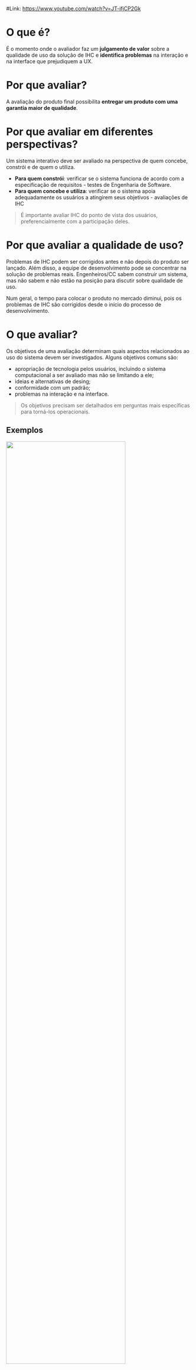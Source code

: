 #Link: https://www.youtube.com/watch?v=JT-ifjCP2Gk

# O que é?
É o momento onde o avaliador faz um **julgamento de valor** sobre a qualidade de uso da solução de IHC e **identifica problemas** na interação e na interface que prejudiquem a UX.
# Por que avaliar?
A avaliação do produto final possibilita **entregar um produto com uma garantia maior de qualidade**.
# Por que avaliar em diferentes perspectivas?
Um sistema interativo deve ser avaliado na perspectiva de quem concebe, constrói e de quem o utiliza.
- **Para quem constrói**: verificar se o sistema funciona de acordo com a especificação de requisitos - testes de Engenharia de Software.
- **Para quem concebe e utiliza**: verificar se o sistema apoia adequadamente os usuários a atingirem seus objetivos - avaliações de IHC
>É importante avaliar IHC do ponto de vista dos usuários, preferencialmente com a participação deles.
# Por que avaliar a qualidade de uso?
Problemas de IHC podem ser corrigidos antes e não depois do produto ser lançado. Além disso, a equipe de desenvolvimento pode se concentrar na solução de problemas reais. Engenheiros/CC sabem construir um sistema, mas não sabem e não estão na posição para discutir sobre qualidade de uso.

Num geral, o tempo para colocar o produto no mercado diminui, pois os problemas de IHC são corrigidos desde o início do processo de desenvolvimento.
# O que avaliar?
Os objetivos de uma avaliação determinam quais aspectos relacionados ao uso do sistema devem ser investigados.
Alguns objetivos comuns são:
- apropriação de tecnologia pelos usuários, incluindo o sistema computacional a ser avaliado mas não se limitando a ele;
- ideias e alternativas de desing;
- conformidade com um padrão;
- problemas na interação e na interface.
>Os objetivos precisam ser detalhados em perguntas mais específicas para torná-los operacionais.

## Exemplos
<img src="../../../Screenshots/PlanejamentoIHC-1.png" width="80%" height="80%" />

# Quando avaliar o uso de um sistema?
Em diferentes momentos do processo de desenvolvimento, dependendo dos dados disponíveis sobre a solução de IHC sendo concebida.
- **Avaliação formativa**, antes de termos uma solução pronta
	- Geralmente utilizada para analisar e comparar ideias e alternativas de design; identificar problemas na interação e na interface.
	- cenários de uso;
	- esboços de tela;
	- *storyboards*;
	- MoLIC;
- **Avaliação somativa** (ou **conclusiva**), depois que a solução estiver pronta
	- utilizada para avaliar qualquer objetivo de avaliação
	- a solução de IHC final pode ser representada por um protótipo de média ou alta fidelidade, ou até mesmo pelo sistema interativo completo.
# Onde coletar dados sobre experiências de uso?
As avaliações de IHC que envolvem a participação dos usuários podem ser realizadas em **contexto real de uso** ou **em laboratório**.
- **Em contexto de uso**:
	- fornece dados de situações típicas de uso que não seriam percebidas em laboratório;
	- permite entender melhor como os usuários se apropriam da tecnologia no seu cotidiano e quais problemas podem ocorrer em situações reais de uso;
	- é difícil controlar sua execução para assegurar que certos aspectos do sistema sejam analisados.
- **Em laboratório**:
	- oferece um controle maior sobre as interferências do ambiente na interação usuário-sistema;
	- facilita o registro de dados das experiências de uso com a solução de IHC avaliada;
	- ambientes de observação são adequados para teste de usabilidade e o método de avaliação de comunicabilidade.
# Que tipos de dados coletar e produzir?
As classificações mais comuns são:
- nominais, ordinais, de intervalo e de razão;
- dados qualitativos e quantitativos;
- dados subjetivos e objetivos.

**Primeiro grupo**:
- dados **nominais** representam conceitos na forma de rótulos ou categorias (etnia, região, cultura, etc.)
- dados **ordinais** representam conceitos com relações que definem algum tipo de ordem entre eles (programas ou sites que um usuário mais utiliza)
- dados de **intervalo** representam períodos, faixas ou distâncias entre os dados ordinais (faixa salarial ou etária)
- dados de **razão** são dados que possuem um valor zero verdadeiro (tempo para resolver uma tarefa, erros, etc.)
**Segundo grupo**:
- dados **qualitativos** representam conceitos que não são representados numericamente (dados nominais, respostas livres, comentários, etc.)
- dados **quantitativos** representam numericamente uma grandeza resultante de uma contagem ou medição (tempo, número de passos para algum objetivo, etc.)
**Terceiro grupo**:
- dados **subjetivos** precisam ser explicitamente expressos pelos participantes da avaliação (opiniões, preferências)
- dados **objetivos** podem ser medidos por instrumentos ou software (as músicas que ele mais ouviu no último mês, tempo que levou para realizar uma tarefa, etc.)
# Qual tipo de método de avaliação escolher?
Os métodos de avaliação de IHC podem ser classificados em: métodos de **investigação**, de **observação de uso** e de **inspeção**.
- **Investigação** (*inquiry*): envolvem o uso de questionários, a realização de entrevistas, grupos de foco e estudo de campo, entre outros.
- **Observação**: fornecem dados sobre situações em que os usuários realizam suas atividades, com ou sem apoio de sistemas interativos.
- **Inspeção**: permitem ao avaliados examinar uma solução de IHC para tentar antever as possíveis consequências de certas decisões de design sobre as experiências de uso.
# Como avaliar?
- Preparação;
- Coleta de dados;
- Interpretação;
- Consolidação;
- Relato dos resultados.
# Preparação da avaliação
- os **objetivos e questões específicas** de investigação
- **escopo** da avaliação: quais partes da interface, caminhos de interação, tarefas devem fazer parte da avaliação
- os **métodos** a serem utilizados
- os **perfis** e o **número de participantes**
# Consolidação dos resultados
Os resultados individuais são **consolidados e analisados em conjunto**, em uma análise denominada de *intersujeito* ou *interparticipante*.
- busca recorrências nos resultados de todos os participantes;
- os resultados comuns a vários participantes de um grupo permitem fazer uma distinção entre características representativas do grupo e das específicas de cada participante;
- busca responder ou justificar por que alguma resposta não foi encontrada para as questões de investigação;
- a generalização dos resultados exige cuidado, pois sempre são fortemente influenciados pelo ambiente de avaliação e pelas características dos participantes individuais.
# Relato dos resultados
Normalmente indicam **tendências** de problema, e não uma certeza de que eles vão ocorrer durante o uso do sistema.
>Caso não sejam encontrados problemas durante a avaliação, também **não podemos afirmar categoricamente que o sistema tenha alta qualidade de uso**.

<img src="../../../Screenshots/PlanejamentoIHC-2.png" width="80%" height="80%" />

# O framework DECIDE
<img src="../../../Screenshots/PlanejamentoIHC-3.png" width="80%" height="80%" />